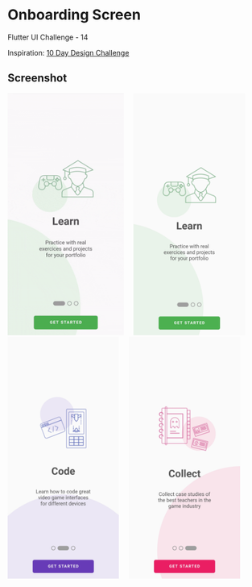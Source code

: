 # Onboarding Screen

Flutter UI Challenge - 14

Inspiration: <a href="https://www.figma.com/community/file/863154187917698952">10 Day Design Challenge</a>

## Screenshot

<img height="480px" src="screenshots/demo.gif">&nbsp;&nbsp;&nbsp;&nbsp;
<img height="480px" src="screenshots/1.jpg">&nbsp;&nbsp;&nbsp;&nbsp;
<img height="480px" src="screenshots/2.jpg">&nbsp;&nbsp;&nbsp;&nbsp;
<img height="480px" src="screenshots/3.jpg">&nbsp;&nbsp;&nbsp;&nbsp;
